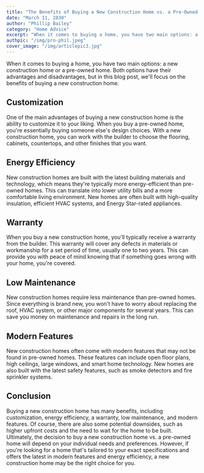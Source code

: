 ```yaml
---
title: "The Benefits of Buying a New Construction Home vs. a Pre-Owned Home"
date: "March 11, 2030"
author: "Phillip Bailey"
category: "Home Advice"
excerpt: "When it comes to buying a home, you have two main options: a new construction home or a pre-owned home."
authpic: "/img/pro-phil.jpeg"
cover_image: "/img/articlepic3.jpg"
---
```


When it comes to buying a home, you have two main options: a new construction home or a pre-owned home. Both options have their advantages and disadvantages, but in this blog post, we'll focus on the benefits of buying a new construction home.

## Customization
One of the main advantages of buying a new construction home is the ability to customize it to your liking. When you buy a pre-owned home, you're essentially buying someone else's design choices. With a new construction home, you can work with the builder to choose the flooring, cabinets, countertops, and other finishes that you want.

## Energy Efficiency
New construction homes are built with the latest building materials and technology, which means they're typically more energy-efficient than pre-owned homes. This can translate into lower utility bills and a more comfortable living environment. New homes are often built with high-quality insulation, efficient HVAC systems, and Energy Star-rated appliances.

## Warranty
When you buy a new construction home, you'll typically receive a warranty from the builder. This warranty will cover any defects in materials or workmanship for a set period of time, usually one to two years. This can provide you with peace of mind knowing that if something goes wrong with your home, you're covered.

## Low Maintenance
New construction homes require less maintenance than pre-owned homes. Since everything is brand new, you won't have to worry about replacing the roof, HVAC system, or other major components for several years. This can save you money on maintenance and repairs in the long run.

## Modern Features
New construction homes often come with modern features that may not be found in pre-owned homes. These features can include open floor plans, high ceilings, large windows, and smart home technology. New homes are also built with the latest safety features, such as smoke detectors and fire sprinkler systems.

## Conclusion
Buying a new construction home has many benefits, including customization, energy efficiency, a warranty, low maintenance, and modern features. Of course, there are also some potential downsides, such as higher upfront costs and the need to wait for the home to be built. Ultimately, the decision to buy a new construction home vs. a pre-owned home will depend on your individual needs and preferences. However, if you're looking for a home that's tailored to your exact specifications and offers the latest in modern features and energy efficiency, a new construction home may be the right choice for you.